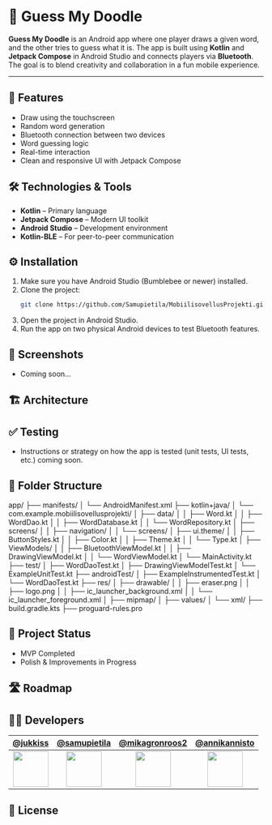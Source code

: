 # 🎨 Guess My Doodle

**Guess My Doodle** is an Android app where one player draws a given word, and the other tries to guess what it is. The app is built using **Kotlin** and **Jetpack Compose** in Android Studio and connects players via **Bluetooth**. The goal is to blend creativity and collaboration in a fun mobile experience.

---

## 📱 Features

- Draw using the touchscreen
- Random word generation
- Bluetooth connection between two devices
- Word guessing logic
- Real-time interaction
- Clean and responsive UI with Jetpack Compose


## 🛠️ Technologies & Tools

- **Kotlin** – Primary language
- **Jetpack Compose** – Modern UI toolkit
- **Android Studio** – Development environment
- **Kotlin-BLE** – For peer-to-peer communication


## ⚙️ Installation

1. Make sure you have Android Studio (Bumblebee or newer) installed.
2. Clone the project:
   ```bash
   git clone https://github.com/Samupietila/MobiilisovellusProjekti.git
3. Open the project in Android Studio.
4. Run the app on two physical Android devices to test Bluetooth features.
   

## 📸 Screenshots

- Coming soon...


## 🏗️ Architecture


## ✅ Testing

- Instructions or strategy on how the app is tested (unit tests, UI tests, etc.) coming soon.


## 📂 Folder Structure
app/ ├── manifests/ │ └── AndroidManifest.xml ├── kotlin+java/ │ └── com.example.mobiilisovellusprojekti/ │ ├── data/ │ │ ├── Word.kt │ │ ├── WordDao.kt │ │ ├── WordDatabase.kt │ │ └── WordRepository.kt │ ├── screens/ │ │ ├── navigation/ │ │ └── screens/ │ ├── ui.theme/ │ │ ├── ButtonStyles.kt │ │ ├── Color.kt │ │ ├── Theme.kt │ │ └── Type.kt │ ├── ViewModels/ │ │ ├── BluetoothViewModel.kt │ │ ├── DrawingViewModel.kt │ │ └── WordViewModel.kt │ └── MainActivity.kt ├── test/ │ ├── WordDaoTest.kt │ ├── DrawingViewModelTest.kt │ └── ExampleUnitTest.kt ├── androidTest/ │ ├── ExampleInstrumentedTest.kt │ └── WordDaoTest.kt ├── res/ │ ├── drawable/ │ │ ├── eraser.png │ │ ├── logo.png │ │ ├── ic_launcher_background.xml │ │ └── ic_launcher_foreground.xml │ ├── mipmap/ │ ├── values/ │ └── xml/ ├── build.gradle.kts ├── proguard-rules.pro


## 🚧 Project Status
- MVP Completed
- Polish & Improvements in Progress

## 🛣️ Roadmap

## 👨‍💻 Developers

| [@jukkiss](https://github.com/jukkiss) | [@samupietila](https://github.com/samupietila) | [@mikagronroos2](https://github.com/mikagronroos2) | [@annikannisto](https://github.com/annikannisto) |
|:--:|:--:|:--:|:--:|
| <img src="https://github.com/jukkiss.png" width="70" height="70"> | <img src="https://github.com/samupietila.png" width="70" height="70"> | <img src="https://github.com/mikagronroos2.png" width="70" height="70"> | <img src="https://github.com/annikannisto.png" width="70" height="70"> |


## 📄 License



